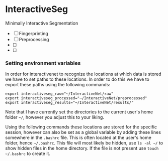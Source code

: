 # InteractiveSeg
Minimally Interactive Segmentation

- [ ] Fingerprinting
- [ ] Preprocessing
- [ ] 
- [ ] 

### Setting environment variables

In order for interactivenet to recognize the locations at which data is stored we have to set paths to these locations. In order to do this we have to export these paths using the following commands:

```
export interactiveseg_raw="~/InteractiveNet/raw"
export interactiveseg_processed="~/InteractiveNet/preprocessed"
export interactiveseg_results="~/InteractiveNet/results/"
```

Note that I have currently set the directories to the current user's home folder `~/`, however you adjust this to your liking.

Using the following commands these locations are stored for the specific session, however can also be set as a global variable by adding these lines somewhere in the `.bashrc` file. This is often located at the user's home folder, hence `~/.bashrc`. This file will most likely be hidden, use `ls -al ~/` to show hidden files in the home directory. If the file is not present use `touch ~/.bashrc` to create it.